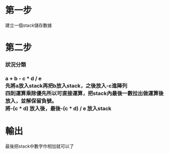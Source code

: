 <h1>第一步</h1>
<a>建立一個stack儲存數據</a>



<h1>第二步</h1>

<h3>狀況分類<h3>

a + b - c * d / e<br>
先將a放入stack再把b放入stack，之後放入-c進陣列<br>
四則運算乘除優先所以可直接運算，把stack內最後一數拉出做運算後放入，並解保留負號。<br>
將-(c * d) 放入後，最後-(c * d) / e 放入stack<br>

<h1>輸出</h1>
<a>最後把stack中數字作相加就可以了</a>
